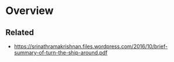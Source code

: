 # Overview

## Related
* https://srinathramakrishnan.files.wordpress.com/2016/10/brief-summary-of-turn-the-ship-around.pdf
